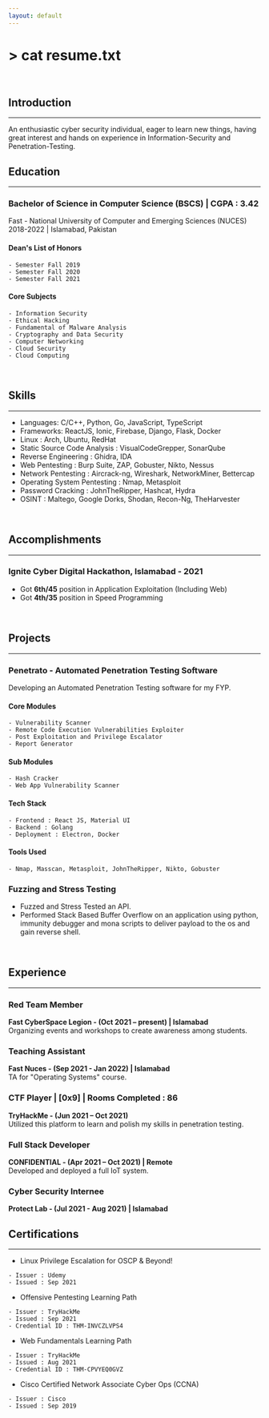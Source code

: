 ```yaml
---
layout: default
---
```


# > cat resume.txt

<br>

## **Introduction**

---

An enthusiastic cyber security individual, eager to learn new things, having great interest and hands on experience in Information-Security and Penetration-Testing.
<br>

## **Education**

---

### Bachelor of Science in Computer Science (BSCS) | CGPA : 3.42 <br>
Fast - National University of Computer and Emerging Sciences (NUCES) <br>
2018-2022 | Islamabad, Pakistan

#### Dean's List of Honors
```
- Semester Fall 2019
- Semester Fall 2020
- Semester Fall 2021
```

#### Core Subjects
```
- Information Security
- Ethical Hacking
- Fundamental of Malware Analysis
- Cryptography and Data Security
- Computer Networking
- Cloud Security
- Cloud Computing
```
<br>

## **Skills**

---

- Languages: C/C++, Python, Go, JavaScript, TypeScript
- Frameworks: ReactJS, Ionic, Firebase, Django, Flask, Docker
- Linux : Arch, Ubuntu, RedHat
- Static Source Code Analysis : VisualCodeGrepper, SonarQube
- Reverse Engineering : Ghidra, IDA
- Web Pentesting : Burp Suite, ZAP, Gobuster, Nikto, Nessus
- Network Pentesting : Aircrack-ng, Wireshark, NetworkMiner, Bettercap
- Operating System Pentesting : Nmap, Metasploit
- Password Cracking : JohnTheRipper, Hashcat, Hydra
- OSINT : Maltego, Google Dorks, Shodan, Recon-Ng, TheHarvester
<br>

## **Accomplishments**

---

### Ignite Cyber Digital Hackathon, Islamabad - 2021
- Got **6th/45** position in Application Exploitation (Including Web)
- Got **4th/35** position in Speed Programming
<br>

## **Projects**

---

### Penetrato - Automated Penetration Testing Software <br>
Developing an Automated Penetration Testing software for my FYP.
#### Core Modules
```
- Vulnerability Scanner
- Remote Code Execution Vulnerabilities Exploiter
- Post Exploitation and Privilege Escalator
- Report Generator
```
#### Sub Modules
```
- Hash Cracker
- Web App Vulnerability Scanner
```
#### Tech Stack
```
- Frontend : React JS, Material UI
- Backend : Golang
- Deployment : Electron, Docker
```
#### Tools Used
```
- Nmap, Masscan, Metasploit, JohnTheRipper, Nikto, Gobuster
```
### **Fuzzing and Stress Testing**
- Fuzzed and Stress Tested an API.
- Performed Stack Based Buffer Overflow on an application using python, immunity debugger and mona scripts to deliver payload to the os and gain reverse shell.
<br>

## **Experience**

---

### Red Team Member
**Fast CyberSpace Legion - (Oct 2021 – present) | Islamabad** <br>
Organizing events and workshops to create awareness among students.

### Teaching Assistant
**Fast Nuces - (Sep 2021 - Jan 2022) | Islamabad** <br>
TA for "Operating Systems" course.

### CTF Player | [0x9] | Rooms Completed : 86 
**TryHackMe - (Jun 2021 – Oct 2021)** <br>
Utilized this platform to learn and polish my skills in penetration testing.

### Full Stack Developer 
**CONFIDENTIAL - (Apr 2021 – Oct 2021) | Remote** <br>
Developed and deployed a full IoT system.

### Cyber Security Internee
**Protect Lab - (Jul 2021 - Aug 2021) | Islamabad**
<br>

## **Certifications**

---

- Linux Privilege Escalation for OSCP & Beyond!

```
- Issuer : Udemy
- Issued : Sep 2021
```

- Offensive Pentesting Learning Path

```
- Issuer : TryHackMe
- Issued : Sep 2021
- Credential ID : THM-INVCZLVPS4 
```

- Web Fundamentals Learning Path

```
- Issuer : TryHackMe
- Issued : Aug 2021
- Credential ID : THM-CPVYEQ0GVZ 
```

- Cisco Certified Network Associate Cyber Ops (CCNA)

```
- Issuer : Cisco
- Issued : Sep 2019
```
<br>